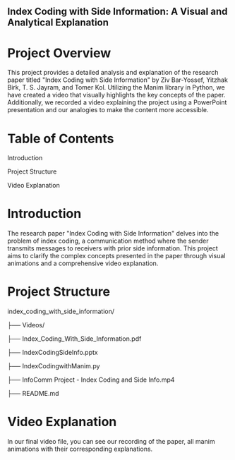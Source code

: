 ## Index Coding with Side Information: A Visual and Analytical Explanation
# Project Overview
This project provides a detailed analysis and explanation of the research paper titled "Index Coding with Side Information" by Ziv Bar-Yossef, Yitzhak Birk, T. S. Jayram, and Tomer Kol. Utilizing the Manim library in Python, we have created a video that visually highlights the key concepts of the paper. Additionally, we recorded a video explaining the project using a PowerPoint presentation and our analogies to make the content more accessible.

# Table of Contents
Introduction

Project Structure

Video Explanation

# Introduction
The research paper "Index Coding with Side Information" delves into the problem of index coding, a communication method where the sender transmits messages to receivers with prior side information. This project aims to clarify the complex concepts presented in the paper through visual animations and a comprehensive video explanation.

# Project Structure

index_coding_with_side_information/

├── Videos/

├── Index_Coding_With_Side_Information.pdf

├── IndexCodingSideInfo.pptx

├── IndexCodingwithManim.py

├── InfoComm Project - Index Coding and Side Info.mp4

├── README.md

# Video Explanation
In our final video file, you can see our recording of the paper, all manim animations with their corresponding explanations.
